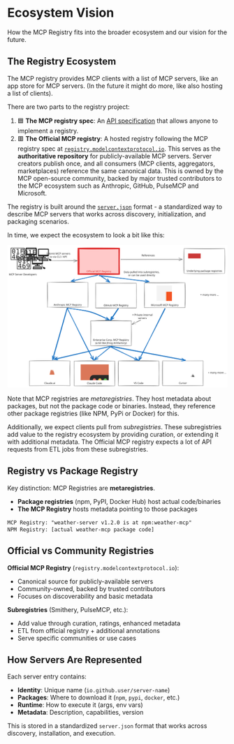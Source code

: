 # Ecosystem Vision

How the MCP Registry fits into the broader ecosystem and our vision for the future.

## The Registry Ecosystem

The MCP registry provides MCP clients with a list of MCP servers, like an app store for MCP servers. (In the future it might do more, like also hosting a list of clients).

There are two parts to the registry project:

1. 🟦 **The MCP registry spec**: An [API specification](../reference/api/) that allows anyone to implement a registry.
2. 🟥 **The Official MCP registry**: A hosted registry following the MCP registry spec at [`registry.modelcontextprotocol.io`](https://registry.modelcontextprotocol.io). This serves as the **authoritative repository** for publicly-available MCP servers. Server creators publish once, and all consumers (MCP clients, aggregators, marketplaces) reference the same canonical data. This is owned by the MCP open-source community, backed by major trusted contributors to the MCP ecosystem such as Anthropic, GitHub, PulseMCP and Microsoft.

The registry is built around the [`server.json`](../reference/server-json/) format - a standardized way to describe MCP servers that works across discovery, initialization, and packaging scenarios.

In time, we expect the ecosystem to look a bit like this:

![](./ecosystem-diagram.excalidraw.svg)

Note that MCP registries are _metaregistries_. They host metadata about packages, but not the package code or binaries. Instead, they reference other package registries (like NPM, PyPi or Docker) for this.

Additionally, we expect clients pull from _subregistries_. These subregistries add value to the registry ecosystem by providing curation, or extending it with additional metadata. The Official MCP registry expects a lot of API requests from ETL jobs from these subregistries.

## Registry vs Package Registry

Key distinction: MCP Registries are **metaregistries**.

- **Package registries** (npm, PyPI, Docker Hub) host actual code/binaries
- **The MCP Registry** hosts metadata pointing to those packages

```
MCP Registry: "weather-server v1.2.0 is at npm:weather-mcp"
NPM Registry: [actual weather-mcp package code]
```

## Official vs Community Registries

**Official MCP Registry** (`registry.modelcontextprotocol.io`):
- Canonical source for publicly-available servers
- Community-owned, backed by trusted contributors
- Focuses on discoverability and basic metadata

**Subregistries** (Smithery, PulseMCP, etc.):
- Add value through curation, ratings, enhanced metadata
- ETL from official registry + additional annotations
- Serve specific communities or use cases

## How Servers Are Represented

Each server entry contains:
- **Identity**: Unique name (`io.github.user/server-name`)
- **Packages**: Where to download it (`npm`, `pypi`, `docker`, etc.)
- **Runtime**: How to execute it (args, env vars)
- **Metadata**: Description, capabilities, version

This is stored in a standardized `server.json` format that works across discovery, installation, and execution.
